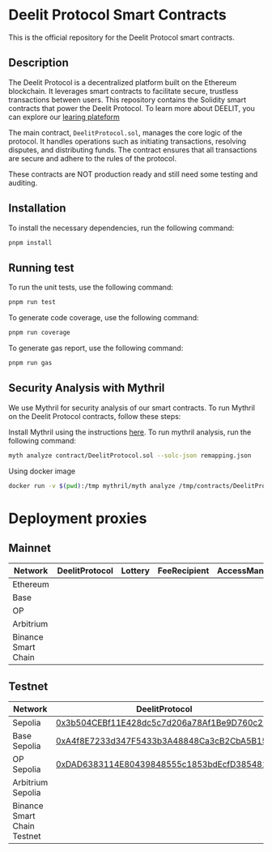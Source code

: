 # Deelit Protocol Smart Contracts

This is the official repository for the Deelit Protocol smart contracts.

## Description

The Deelit Protocol is a decentralized platform built on the Ethereum blockchain. It leverages smart contracts to facilitate secure, trustless transactions between users. This repository contains the Solidity smart contracts that power the Deelit Protocol. To learn more about DEELIT, you can explore our [learing plateform][1]

The main contract, `DeelitProtocol.sol`, manages the core logic of the protocol. It handles operations such as initiating transactions, resolving disputes, and distributing funds. The contract ensures that all transactions are secure and adhere to the rules of the protocol.

These contracts are NOT production ready and still need some testing and auditing.

## Installation

To install the necessary dependencies, run the following command:

```bash
pnpm install
```

## Running test

To run the unit tests, use the following command:

```bash
pnpm run test
```

To generate code coverage, use the following command:

```bash
pnpm run coverage
```

To generate gas report, use the following command:

```bash
pnpm run gas
```

## Security Analysis with Mythril
We use Mythril for security analysis of our smart contracts. To run Mythril on the Deelit Protocol contracts, follow these steps:

Install Mythril using the instructions [here][2].
To run mythril analysis, run the following command:

```bash
myth analyze contract/DeelitProtocol.sol --solc-json remapping.json
```

Using docker image
```bash
docker run -v $(pwd):/tmp mythril/myth analyze /tmp/contracts/DeelitProtocol.sol --solc-json remapping.json
```

[1]: https://learn.deelit.net "Deelit Learning Platform"
[2]: https://mythril-classic.readthedocs.io/en/master/installation.html "Mythril"



# Deployment proxies

## Mainnet

| Network | DeelitProtocol | Lottery | FeeRecipient | AccessManager | RandomProducer |
|---|---|---|---|---|---|
| Ethereum |  |  |  |  |  |
| Base |  |  |  |  |  |
| OP |  |  |  |  |  |
| Arbitrium |  |  |  |  |  |
| Binance Smart Chain |  |  |  |  |  |

## Testnet

| Network | DeelitProtocol | Lottery | FeeRecipient | AccessManager | RandomProducer |
|---|---|---|---|---|---|
| Sepolia | [0x3b504CEBf11E428dc5c7d206a78Af1Be9D760c25](https://sepolia.etherscan.io/address/0x3b504CEBf11E428dc5c7d206a78Af1Be9D760c25) | [0x0b47c007777c73119b0db616FcFce0e17F0B485b](https://sepolia.etherscan.io/address/0x0b47c007777c73119b0db616FcFce0e17F0B485b) | [0x6D42CCBD3de554B8C0e10F0d29335636E22a7EDE](https://sepolia.etherscan.io/address/0x6D42CCBD3de554B8C0e10F0d29335636E22a7EDE) | [0xAAfb15E31d9ad1be145f7CF169B1b5DdD10680e6](https://sepolia.etherscan.io/address/0xAAfb15E31d9ad1be145f7CF169B1b5DdD10680e6) | [0xf3fAbE8145bB87Dc366880605c8Db23b0E7bE231](https://sepolia.etherscan.io/address/0xf3fAbE8145bB87Dc366880605c8Db23b0E7bE231) |
| Base Sepolia | [0xA4f8E7233d347F5433b3A48848Ca3cB2CbA5B158](https://sepolia.basescan.org/address/0xA4f8E7233d347F5433b3A48848Ca3cB2CbA5B158) | [0x7CbB4012e451fC259f9398CE39F85fe9d7D0C1b1](https://sepolia.basescan.org/address/0x7CbB4012e451fC259f9398CE39F85fe9d7D0C1b1) | [0xC22421d305CB2a3F40c5A163a916Ad432612535C](https://sepolia.basescan.org/address/0xC22421d305CB2a3F40c5A163a916Ad432612535C) | [0x75359d1b02731c15FAD3929D5476C40ED3EB3F62](https://sepolia.basescan.org/address/0x75359d1b02731c15FAD3929D5476C40ED3EB3F62) | [0xfb27351fF37d67BAD43589e769Ba457b166375fB](https://sepolia.basescan.org/address/0xfb27351fF37d67BAD43589e769Ba457b166375fB) |
| OP Sepolia | [0xDAD6383114E80439848555c1853bdEcfD3854815](https://sepolia-optimism.etherscan.io/address/0xDAD6383114E80439848555c1853bdEcfD3854815) |  | [0x4Ce5929aa1968e224C3C2d17c5d50F2928913b4A](https://sepolia-optimism.etherscan.io/address/0x4Ce5929aa1968e224C3C2d17c5d50F2928913b4A) | [0x9422Ad012B94db3e6B0702b4AD4Ad1BE5CC9366e](https://sepolia-optimism.etherscan.io/address/0x9422Ad012B94db3e6B0702b4AD4Ad1BE5CC9366e) |  |
| Arbitrium Sepolia |  |  |  |  |  |
| Binance Smart Chain Testnet |  |  |  |  |  |

